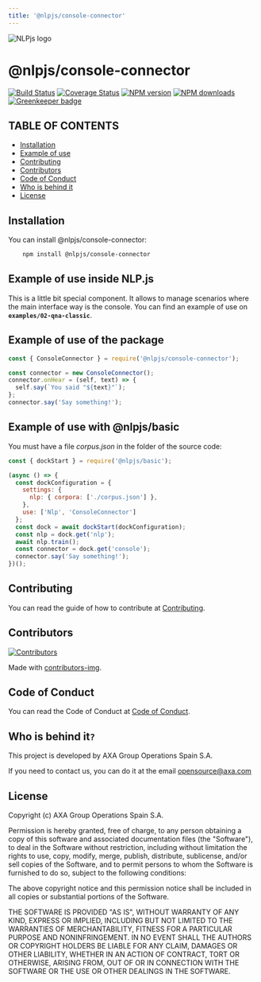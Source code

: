 ```yaml
---
title: '@nlpjs/console-connector'
---
```


![NLPjs logo](../../screenshots/nlplogo.gif)

# @nlpjs/console-connector

[![Build Status](https://travis-ci.com/axa-group/nlp.js.svg?branch=master)](https://travis-ci.com/axa-group/nlp.js)
[![Coverage Status](https://coveralls.io/repos/github/axa-group/nlp.js/badge.svg?branch=master)](https://coveralls.io/github/axa-group/nlp.js?branch=master)
[![NPM version](https://img.shields.io/npm/v/node-nlp.svg?style=flat)](https://www.npmjs.com/package/node-nlp)
[![NPM downloads](https://img.shields.io/npm/dm/node-nlp.svg?style=flat)](https://www.npmjs.com/package/node-nlp) [![Greenkeeper badge](https://badges.greenkeeper.io/axa-group/nlp.js.svg)](https://greenkeeper.io/)

## TABLE OF CONTENTS

<!--ts-->

- [Installation](#installation)
- [Example of use](#example-of-use)
- [Contributing](#contributing)
- [Contributors](#contributors)
- [Code of Conduct](#code-of-conduct)
- [Who is behind it](#who-is-behind-it)
- [License](#license.md)

<!--te-->

## Installation

You can install @nlpjs/console-connector:

```bash
    npm install @nlpjs/console-connector
```

## Example of use inside NLP.js

This is a little bit special component. It allows to manage scenarios where the main interface way is the console. You can find an example of use on **`examples/02-qna-classic`**.

## Example of use of the package

```javascript
const { ConsoleConnector } = require('@nlpjs/console-connector');

const connector = new ConsoleConnector();
connector.onHear = (self, text) => {
  self.say(`You said "${text}"`);
};
connector.say('Say something!');
```

## Example of use with @nlpjs/basic

You must have a file _corpus.json_ in the folder of the source code:

```javascript
const { dockStart } = require('@nlpjs/basic');

(async () => {
  const dockConfiguration = {
    settings: {
      nlp: { corpora: ['./corpus.json'] },
    },
    use: ['Nlp', 'ConsoleConnector']
  };
  const dock = await dockStart(dockConfiguration);
  const nlp = dock.get('nlp');
  await nlp.train();
  const connector = dock.get('console');
  connector.say('Say something!');
})();
```

## Contributing

You can read the guide of how to contribute at [Contributing](../../CONTRIBUTING.md).

## Contributors

[![Contributors](https://contributors-img.firebaseapp.com/image?repo=axa-group/nlp.js)](https://github.com/axa-group/nlp.js/graphs/contributors)

Made with [contributors-img](https://contributors-img.firebaseapp.com).

## Code of Conduct

You can read the Code of Conduct at [Code of Conduct](../../CODE_OF_CONDUCT.md).

## Who is behind it`?`

This project is developed by AXA Group Operations Spain S.A.

If you need to contact us, you can do it at the email opensource@axa.com

## License

Copyright (c) AXA Group Operations Spain S.A.

Permission is hereby granted, free of charge, to any person obtaining
a copy of this software and associated documentation files (the
"Software"), to deal in the Software without restriction, including
without limitation the rights to use, copy, modify, merge, publish,
distribute, sublicense, and/or sell copies of the Software, and to
permit persons to whom the Software is furnished to do so, subject to
the following conditions:

The above copyright notice and this permission notice shall be
included in all copies or substantial portions of the Software.

THE SOFTWARE IS PROVIDED "AS IS", WITHOUT WARRANTY OF ANY KIND,
EXPRESS OR IMPLIED, INCLUDING BUT NOT LIMITED TO THE WARRANTIES OF
MERCHANTABILITY, FITNESS FOR A PARTICULAR PURPOSE AND
NONINFRINGEMENT. IN NO EVENT SHALL THE AUTHORS OR COPYRIGHT HOLDERS BE
LIABLE FOR ANY CLAIM, DAMAGES OR OTHER LIABILITY, WHETHER IN AN ACTION
OF CONTRACT, TORT OR OTHERWISE, ARISING FROM, OUT OF OR IN CONNECTION
WITH THE SOFTWARE OR THE USE OR OTHER DEALINGS IN THE SOFTWARE.
